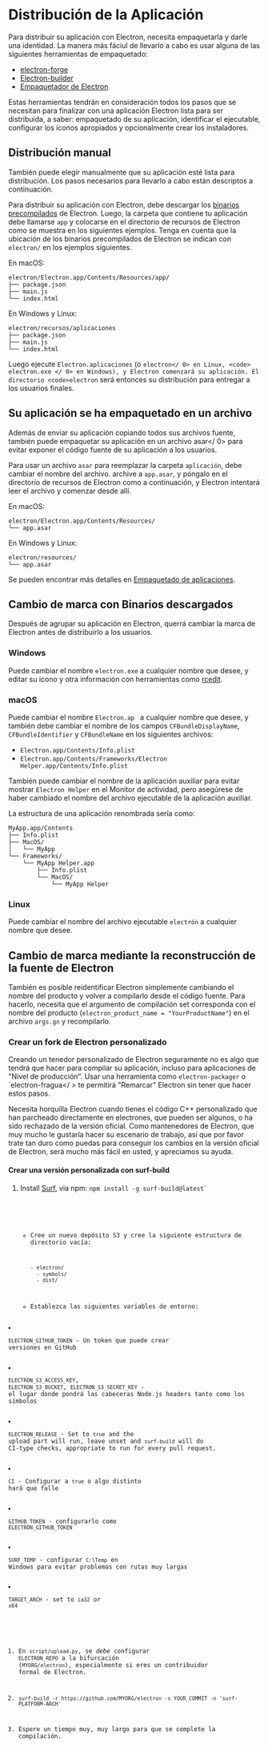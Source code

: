 # Distribución de la Aplicación

Para distribuir su aplicación con Electron, necesita empaquetarla y darle una identidad. La manera más fáciul de llevarlo a cabo es usar alguna de las siguientes herramientas de empaquetado:

* [electron-forge](https://github.com/electron-userland/electron-forge)
* [Electron-builder](https://github.com/electron-userland/electron-builder)
* [Empaquetador de Electron](https://github.com/electron-userland/electron-packager)

Estas herramientas tendrán en consideración todos los pasos que se necesitan para finalizar con una aplicación Electron lista para ser distribuida, a saber: empaquetado de su aplicación, identificar el ejecutable, configurar los íconos apropiados y opcionalmente crear los instaladores.

## Distribución manual

También puede elegir manualmente que su aplicación esté lista para distribución. Los pasos necesarios para llevarlo a cabo están descriptos a continuación.

Para distribuir su aplicación con Electron, debe descargar los [binarios precompilados](https://github.com/electron/electron/releases) de Electron. Luego, la carpeta que contiene tu aplicación debe llamarse `app` y colocarse en el directorio de recursos de Electron como se muestra en los siguientes ejemplos. Tenga en cuenta que la ubicación de los binarios precompilados de Electron se indican con `electron/` en los ejemplos siguientes.

En macOS:

```text
electron/Electron.app/Contents/Resources/app/
├── package.json
├── main.js
└── index.html
```

En Windows y Linux:

```text
electron/recursos/aplicaciones
├── package.json
├── main.js
└── index.html
```

Luego ejecute `Electron.aplicaciones` (o `electron</ 0> en Linux, <code> electron.exe </ 0> en Windows), y Electron comenzará su aplicación. El directorio <code>electron` será entonces su distribución para entregar a los usuarios finales.

## Su aplicación se ha empaquetado en un archivo

Además de enviar su aplicación copiando todos sus archivos fuente, también puede empaquetar su aplicación en un archivo asar</ 0> para evitar exponer el código fuente de su aplicación a los usuarios.</p> 

Para usar un archivo `asar` para reemplazar la carpeta `aplicación`, debe cambiar el nombre del archivo. archive a `app.asar`, y póngalo en el directorio de recursos de Electron como a continuación, y Electron intentará leer el archivo y comenzar desde allí.

En macOS:

```text
electron/Electron.app/Contents/Resources/
└── app.asar
```

En Windows y Linux:

```text
electron/resources/
└── app.asar
```

Se pueden encontrar más detalles en [Empaquetado de aplicaciones](application-packaging.md).

## Cambio de marca con Binarios descargados

Después de agrupar su aplicación en Electron, querrá cambiar la marca de Electron antes de distribuirlo a los usuarios.

### Windows

Puede cambiar el nombre `electron.exe` a cualquier nombre que desee, y editar su icono y otra información con herramientas como [rcedit](https://github.com/atom/rcedit).

### macOS

Puede cambiar el nombre `Electron.ap ` a cualquier nombre que desee, y también debe cambiar el nombre de los campos `CFBundleDisplayName`, `CFBundleIdentifier` y `CFBundleName` en los siguientes archivos:

* `Electron.app/Contents/Info.plist`
* `Electron.app/Contents/Frameworks/Electron Helper.app/Contents/Info.plist`

También puede cambiar el nombre de la aplicación auxiliar para evitar mostrar `Electron Helper` en el Monitor de actividad, pero asegúrese de haber cambiado el nombre del archivo ejecutable de la aplicación auxiliar.

La estructura de una aplicación renombrada sería como:

```text
MyApp.app/Contents
├── Info.plist
├── MacOS/
│   └── MyApp
└── Frameworks/
    └── MyApp Helper.app
        ├── Info.plist
        └── MacOS/
            └── MyApp Helper
```

### Linux

Puede cambiar el nombre del archivo ejecutable `electrón` a cualquier nombre que desee.

## Cambio de marca mediante la reconstrucción de la fuente de Electron

También es posible reidentificar Electron simplemente cambiando el nombre del producto y volver a compilarlo desde el código fuente. Para hacerlo, necesita que el argumento de compilación set corresponda con el nombre del producto (`electron_product_name = "YourProductName"`) en el archivo `args.gn` y recompilarlo.

### Crear un fork de Electron personalizado

Creando un tenedor personalizado de Electron seguramente no es algo que tendrá que hacer para compilar su aplicación, incluso para aplicaciones de "Nivel de producción". Usar una herramienta como `electron-packager` o `electron-fragua</ > te permitirá "Remarcar" Electron sin tener que hacer estos pasos.</p>

<p>Necesita horquilla Electron cuando tienes el código C++ personalizado que han parcheado directamente en electrones, que pueden ser algunos, o ha sido rechazado de la versión oficial. Como mantenedores de Electron, que muy mucho le gustaría hacer su escenario de trabajo, así que por favor trate tan duro como puedas para conseguir los cambios en la versión oficial de Electron, será mucho más fácil en usted, y apreciamos su ayuda.</p>

<h4>Crear una versión personalizada con surf-build</h4>

<ol>
<li><p>Install <a href="https://github.com/surf-build/surf">Surf</a>, via npm:
<code>npm install -g surf-build@latest`</li> 

* Cree un nuevo depósito S3 y cree la siguiente estructura de directorio vacía:
    
    ```sh
    - electron/
      - symbols/
      - dist/
    ```

* Establezca las siguientes variables de entorno:</ol> 

* `ELECTRON_GITHUB_TOKEN` - Un token que puede crear versiones en GitHub
* `ELECTRON_S3_ACCESS_KEY`, `ELECTRON_S3_BUCKET`, `ELECTRON_S3_SECRET_KEY` - el lugar donde pondrá las cabeceras Node.js headers tanto como los símbolos
* `ELECTRON_RELEASE` - Set to `true` and the upload part will run, leave unset and `surf-build` will do CI-type checks, appropriate to run for every pull request.
* `CI` - Configurar a `true` o algo distinto hará que falle
* `GITHUB_TOKEN` - configurarlo como `ELECTRON_GITHUB_TOKEN`
* `SURF_TEMP` - configurar `C:\Temp` en Windows para evitar problemas con rutas muy largas
* `TARGET_ARCH` - set to `ia32` or `x64`

1. En `script/upload.py`, se *debe* configurar `ELECTRON_REPO` a la bifurcación (`MYORG/electron`), especialmente si eres un contribuidor formal de Electron.

2. `surf-build -r https://github.com/MYORG/electron -s YOUR_COMMIT -n 'surf-PLATFORM-ARCH'`

3. Espere un tiempo muy, muy largo para que se complete la compilación.